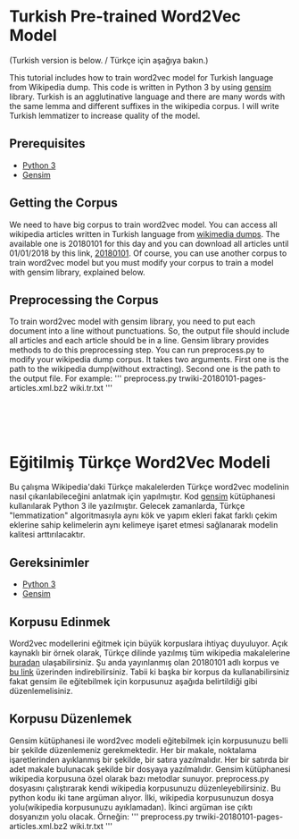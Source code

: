 # Turkish Pre-trained Word2Vec Model
(Turkish version is below. / Türkçe için aşağıya bakın.)

This tutorial includes how to train word2vec model for Turkish language from Wikipedia dump. This code is written in Python 3 by using [gensim](https://radimrehurek.com/gensim/) library. Turkish is an agglutinative language and there are many words with the same lemma and different suffixes in the wikipedia corpus. I will write Turkish lemmatizer to increase quality of the model.

## Prerequisites
* [Python 3](https://www.python.org/download/releases/3.0/)
* [Gensim](https://radimrehurek.com/gensim/install.html)

## Getting the Corpus
We need to have big corpus to train word2vec model. You can access all wikipedia articles written in Turkish language from [wikimedia dumps](https://dumps.wikimedia.org/trwiki/). The available one is 20180101 for this day and you can download all articles until 01/01/2018 by this link, [20180101](https://dumps.wikimedia.org/trwiki/20180101/trwiki-20180101-pages-articles.xml.bz2). Of course, you can use another corpus to train word2vec model but you must modify your corpus to train a model with gensim library, explained below.

## Preprocessing the Corpus
To train word2vec model with gensim library, you need to put each document into a line without punctuations. So, the output file should include all articles and each article should be in a line. Gensim library provides methods to do this preprocessing step. You can run preprocess.py to modify your wikipedia dump corpus. It takes two arguments. First one is the path to the wikipedia dump(without extracting). Second one is the path to the output file. For example:
'''
preprocess.py trwiki-20180101-pages-articles.xml.bz2 wiki.tr.txt
'''
<br />
<br />
<br />
<br />
<br />
# Eğitilmiş Türkçe Word2Vec Modeli
Bu çalışma Wikipedia'daki Türkçe makalelerden Türkçe word2vec modelinin nasıl çıkarılabileceğini anlatmak için yapılmıştır. Kod [gensim](https://radimrehurek.com/gensim/) kütüphanesi kullanılarak Python 3 ile yazılmıştır. Gelecek zamanlarda, Türkçe "lemmatization" algoritmasıyla aynı kök ve yapım ekleri fakat farklı çekim eklerine sahip kelimelerin aynı kelimeye işaret etmesi sağlanarak modelin kalitesi arttırılacaktır.

## Gereksinimler
* [Python 3](https://www.python.org/download/releases/3.0/)
* [Gensim](https://radimrehurek.com/gensim/install.html)

## Korpusu Edinmek
Word2vec modellerini eğitmek için büyük korpuslara ihtiyaç duyuluyor. Açık kaynaklı bir örnek olarak, Türkçe dilinde yazılmış tüm wikipedia makalelerine [buradan](https://dumps.wikimedia.org/trwiki/) ulaşabilirsiniz. Şu anda yayınlanmış olan 20180101 adlı korpus ve [bu link](https://dumps.wikimedia.org/trwiki/20180101/trwiki-20180101-pages-articles.xml.bz2) üzerinden indirebilirsiniz. Tabii ki başka bir korpus da kullanabilirsiniz fakat gensim ile eğitebilmek için korpusunuz aşağıda belirtildiği gibi düzenlemelisiniz.

## Korpusu Düzenlemek
Gensim kütüphanesi ile word2vec modeli eğitebilmek için korpusunuzu belli bir şekilde düzenlemeniz gerekmektedir. Her bir makale, noktalama işaretlerinden ayıklanmış bir şekilde, bir satıra yazılmalıdır. Her bir satırda bir adet makale bulunacak şekilde bir dosyaya yazılmalıdır. Gensim kütüphanesi wikipedia korpusuna özel olarak bazı metodlar sunuyor. preprocess.py dosyasını çalıştırarak kendi wikipedia korpusunuzu düzenleyebilirsiniz. Bu python kodu iki tane argüman alıyor. İlki, wikipedia korpusunuzun dosya yolu(wikipedia korpusunuzu ayıklamadan). İkinci argüman ise çıktı dosyanızın yolu olacak. Örneğin:
'''
preprocess.py trwiki-20180101-pages-articles.xml.bz2 wiki.tr.txt
'''
